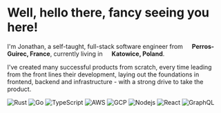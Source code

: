 <h1>Well, hello there, fancy seeing you here!</h1>

<p>I'm Jonathan, a self-taught, full-stack software engineer from <img src="https://cdn-icons-png.flaticon.com/512/197/197560.png" width="13"/> <b>Perros-Guirec, France</b>, currently living in <img src="https://cdn-icons-png.flaticon.com/512/4628/4628690.png" width="13"/> <b>Katowice, Poland</b>.</p>
<p>I've created many successful products from scratch, every time leading from the front lines their development, laying out the foundations in frontend, backend and infrastructure - with a strong drive to take the product.</p>

<p>
  <img alt="Rust" src="https://img.shields.io/badge/Rust-000000?style=for-the-badge&logo=rust&logoColor=white" />
  <img alt="Go" src="https://img.shields.io/badge/Go-00ADD8?style=for-the-badge&logo=go&logoColor=white" />
  <img alt="TypeScript" src="https://img.shields.io/badge/TypeScript-007ACC?style=for-the-badge&logo=typescript&logoColor=white" />
  <img alt="AWS" src="https://img.shields.io/badge/Amazon_AWS-232F3E?style=for-the-badge&logo=amazon-aws&logoColor=white" />
  <img alt="GCP" src="https://img.shields.io/badge/Google_Cloud-4285F4?style=for-the-badge&logo=google-cloud&logoColor=white" />
  <img alt="Nodejs" src="https://img.shields.io/badge/Node.js-43853D?style=for-the-badge&logo=node.js&logoColor=white" />
  <img alt="React" src="https://img.shields.io/badge/React-20232A?style=for-the-badge&logo=react&logoColor=61DAFB" />
  <img alt="GraphQL" src="https://img.shields.io/badge/-GraphQL-E10098?style=for-the-badge&logo=graphql&logoColor=white" /
</p>
